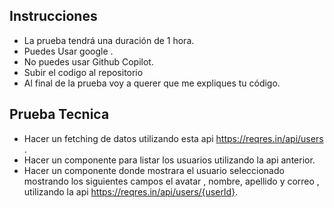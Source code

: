 ## Instrucciones

- La prueba tendrá una duración de 1 hora.
- Puedes Usar google .
- No puedes usar Github Copilot.
- Subir el codigo al repositorio
- Al final de la prueba voy a querer que me expliques tu código.

## Prueba Tecnica

- Hacer un fetching de datos utilizando esta api https://reqres.in/api/users .
- Hacer un componente para listar los usuarios utilizando la api anterior.
- Hacer un componente donde mostrara el usuario seleccionado mostrando los siguientes campos el avatar , nombre, apellido y correo , utilizando la api https://reqres.in/api/users/{userId}.
